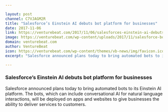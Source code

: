 ```yaml
---

layout: post
channel: C7VJAGM2R
title: "Salesforce’s Einstein AI debuts bot platform for businesses"
date: 2017-11-06
link: https://venturebeat.com/2017/11/06/salesforces-einstein-ai-debuts-bot-platform-for-businesses/
image: https://venturebeat.com/wp-content/uploads/2017/11/salesforce-bots.png?fit=780%2C439&strip=all
domain: venturebeat.com
author: VentureBeat
icon: https://venturebeat.com/wp-content/themes/vb-news/img/favicon.ico
excerpt: "Salesforce announced plans today to bring automated bots to its Einstein AI platform. The bots, which can include conversational AI for natural language interactions, will be deployed on apps and websites to give businesses the ability to deliver services to customers."

---
```


### Salesforce’s Einstein AI debuts bot platform for businesses

Salesforce announced plans today to bring automated bots to its Einstein AI platform. The bots, which can include conversational AI for natural language interactions, will be deployed on apps and websites to give businesses the ability to deliver services to customers.